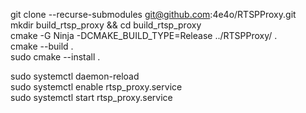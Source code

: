 git clone --recurse-submodules git@github.com:4e4o/RTSPProxy.git  
mkdir build_rtsp_proxy && cd build_rtsp_proxy  
cmake -G Ninja -DCMAKE_BUILD_TYPE=Release ../RTSPProxy/ .  
cmake --build .  
sudo cmake --install .  

sudo systemctl daemon-reload  
sudo systemctl enable rtsp_proxy.service  
sudo systemctl start rtsp_proxy.service  
